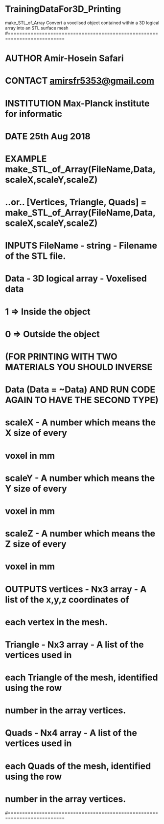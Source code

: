 # TrainingDataFor3D_Printing

 make_STL_of_Array  Convert a voxelised object contained within a 3D logical array into an STL surface mesh
#==========================================================================
# AUTHOR        Amir-Hosein Safari
# CONTACT       amirsfr5353@gmail.com
# INSTITUTION   Max-Planck institute for informatic
# DATE          25th Aug 2018
#
# EXAMPLE       make_STL_of_Array(FileName,Data,scaleX,scaleY,scaleZ)  
#       ..or..  [Vertices, Triangle, Quads] = make_STL_of_Array(FileName,Data,scaleX,scaleY,scaleZ)
#
# INPUTS        FileName   - string            - Filename of the STL file.
#
#               Data  - 3D logical array - Voxelised data
#                                     1 => Inside the object
#                                     0 => Outside the object
#                       (FOR PRINTING WITH TWO MATERIALS YOU SHOULD INVERSE
#                       Data (Data = ~Data) AND RUN CODE AGAIN TO HAVE THE SECOND TYPE)
#
#               scaleX     - A number which means the X size of every
#                       voxel in mm
#               scaleY     - A number which means the Y size of every 
#                       voxel in mm
#               scaleZ     - A number which means the Z size of every
#                       voxel in mm
#
#
# OUTPUTS       vertices - Nx3 array   - A list of the x,y,z coordinates of
#                          each vertex in the mesh.
#               
#               Triangle    - Nx3 array   - A list of the vertices used in
#                          each Triangle of the mesh, identified using the row
#                          number in the array vertices.
#
#               Quads    - Nx4 array   - A list of the vertices used in
#                          each Quads of the mesh, identified using the row
#                          number in the array vertices.
#==========================================================================
